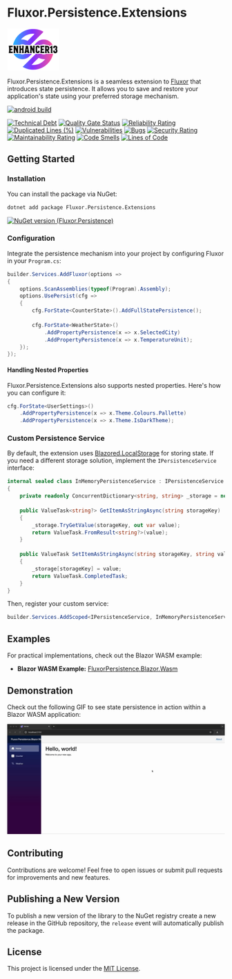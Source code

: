 # Fluxor.Persistence.Extensions

![Logo](docs/images/enhancer13_logo_inverted.png)

Fluxor.Persistence.Extensions is a seamless extension to [Fluxor](https://github.com/mrpmorris/Fluxor) that introduces state persistence. It allows you to save and restore your application's state using your preferred storage mechanism.

[![android build](https://github.com/enhancer13/fluxor-persistence/actions/workflows/dotnet_build.yml/badge.svg?branch=main)](https://github.com/enhancer13/fluxor-persistence/actions/workflows/dotnet_build.yml?branch=main)

[![Technical Debt](https://sonarcloud.io/api/project_badges/measure?project=enhancer13_fluxor-persistence&metric=sqale_index)](https://sonarcloud.io/summary/new_code?id=enhancer13_fluxor-persistence)
[![Quality Gate Status](https://sonarcloud.io/api/project_badges/measure?project=enhancer13_fluxor-persistence&metric=alert_status)](https://sonarcloud.io/summary/new_code?id=enhancer13_fluxor-persistence)
[![Reliability Rating](https://sonarcloud.io/api/project_badges/measure?project=enhancer13_fluxor-persistence&metric=reliability_rating)](https://sonarcloud.io/summary/new_code?id=enhancer13_fluxor-persistence)
[![Duplicated Lines (%)](https://sonarcloud.io/api/project_badges/measure?project=enhancer13_fluxor-persistence&metric=duplicated_lines_density)](https://sonarcloud.io/summary/new_code?id=enhancer13_fluxor-persistence)
[![Vulnerabilities](https://sonarcloud.io/api/project_badges/measure?project=enhancer13_fluxor-persistence&metric=vulnerabilities)](https://sonarcloud.io/summary/new_code?id=enhancer13_fluxor-persistence)
[![Bugs](https://sonarcloud.io/api/project_badges/measure?project=enhancer13_fluxor-persistence&metric=bugs)](https://sonarcloud.io/summary/new_code?id=enhancer13_fluxor-persistence)
[![Security Rating](https://sonarcloud.io/api/project_badges/measure?project=enhancer13_fluxor-persistence&metric=security_rating)](https://sonarcloud.io/summary/new_code?id=enhancer13_fluxor-persistence)
[![Maintainability Rating](https://sonarcloud.io/api/project_badges/measure?project=enhancer13_fluxor-persistence&metric=sqale_rating)](https://sonarcloud.io/summary/new_code?id=enhancer13_fluxor-persistence)
[![Code Smells](https://sonarcloud.io/api/project_badges/measure?project=enhancer13_fluxor-persistence&metric=code_smells)](https://sonarcloud.io/summary/new_code?id=enhancer13_fluxor-persistence)
[![Lines of Code](https://sonarcloud.io/api/project_badges/measure?project=enhancer13_fluxor-persistence&metric=ncloc)](https://sonarcloud.io/summary/new_code?id=enhancer13_navi-home-client)

## Getting Started

### Installation

You can install the package via NuGet:

```bash
dotnet add package Fluxor.Persistence.Extensions
```
[![NuGet version (Fluxor.Persistence)](https://img.shields.io/nuget/v/Fluxor.Persistence.svg?style=flat-square)](https://www.nuget.org/packages/Fluxor.Persistence/)

### Configuration

Integrate the persistence mechanism into your project by configuring Fluxor in your `Program.cs`:

```csharp
builder.Services.AddFluxor(options =>
{
    options.ScanAssemblies(typeof(Program).Assembly);
    options.UsePersist(cfg =>
    {
        cfg.ForState<CounterState>().AddFullStatePersistence();

        cfg.ForState<WeatherState>()
            .AddPropertyPersistence(x => x.SelectedCity)
            .AddPropertyPersistence(x => x.TemperatureUnit);
    });
});
```

#### Handling Nested Properties

Fluxor.Persistence.Extensions also supports nested properties. Here's how you can configure it:

```csharp
cfg.ForState<UserSettings>()
    .AddPropertyPersistence(x => x.Theme.Colours.Pallette)
    .AddPropertyPersistence(x => x.Theme.IsDarkTheme);
```

### Custom Persistence Service

By default, the extension uses [Blazored.LocalStorage](https://github.com/Blazored/LocalStorage) for storing state. If you need a different storage solution, implement the `IPersistenceService` interface:

```csharp
internal sealed class InMemoryPersistenceService : IPersistenceService
{
    private readonly ConcurrentDictionary<string, string> _storage = new();

    public ValueTask<string?> GetItemAsStringAsync(string storageKey)
    {
        _storage.TryGetValue(storageKey, out var value);
        return ValueTask.FromResult<string?>(value);
    }

    public ValueTask SetItemAsStringAsync(string storageKey, string value)
    {
        _storage[storageKey] = value;
        return ValueTask.CompletedTask;
    }
}
```

Then, register your custom service:

```csharp
builder.Services.AddScoped<IPersistenceService, InMemoryPersistenceService>();
```

## Examples

For practical implementations, check out the Blazor WASM example:

- **Blazor WASM Example:** [FluxorPersistence.Blazor.Wasm](Examples/Fluxor.Persistence.Blazor.Wasm/Fluxor.Persistence.Blazor.Wasm.csproj)

## Demonstration
Check out the following GIF to see state persistence in action within a Blazor WASM application:

![Persistence Demo](docs/images/fluxor_persistence_demo.gif)

## Contributing

Contributions are welcome! Feel free to open issues or submit pull requests for improvements and new features.

## Publishing a New Version

To publish a new version of the library to the NuGet registry create a new release in the GitHub repository, the `release` event will automatically publish the package.

## License

This project is licensed under the [MIT License](LICENSE).
